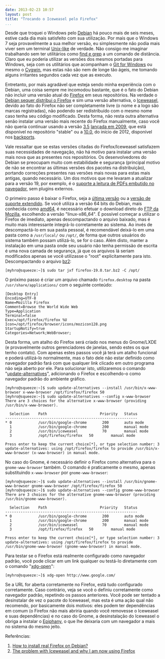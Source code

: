 ```yaml
---
date: 2013-02-23 10:57
layout: post
title: "Trocando o Iceweasel pelo Firefox"
...
```


Desde que troquei o Windows pelo [Debian](http://www.debian.org/) há pouco mais de seis meses, estive cada dia mais satisfeito com sua utilização. Por mais que o Windows 7 seja provavelmente a sua melhor versão, eu simplesmente não podia mais viver sem um terminal [Unix-like](https://en.wikipedia.org/wiki/Unix-like) de verdade. Não consigo me imaginar trabalhando sem ter utilitários como [find e grep](http://blog.sanctum.geek.nz/unix-as-ide-files/) a um comando de distância. Claro que eu poderia utilizar as versões dos mesmos portadas para Windows, seja com os utilitários que acompanham o [Git for Windows](http://msysgit.github.com/) ou mesmo o [Cygwin](http://www.cygwin.com/), mas estas não são nem de longe tão ágeis, me tomando alguns irritantes segundos cada vez que as executo.

Entretanto, por mais agradável que esteja sendo minha experiência com o Debian, uma coisa sempre me incomodou bastante, que é o fato do Debian não incluir uma versão atual do [Firefox](https://www.mozilla.org/en-US/firefox/new/) em seus repositórios. Na verdade o [Debian sequer distribui o Firefox](https://en.wikipedia.org/wiki/Mozilla_Corporation_software_rebranded_by_the_Debian_project) e sim uma versão alternativa, o [Iceweasel](http://www.geticeweasel.org/), devido ao fato do Firefox não ser completamente livre (o nome e a logo são marcas registradas), não podendo ser redistribuído com o mesmo nome caso tenha seu código modificado. Desta forma, não resta outra alternativa senão instalar uma versão mais recente do Firefox manualmente, caso você não queria continuar usando a versão [3.5](http://packages.debian.org/squeeze/iceweasel) [lançada em 2009](https://blog.mozilla.org/blog/2009/06/30/firefox-35-available-now/), que está disponível no repositório "stable" ou a [10.0](http://packages.debian.org/squeeze-backports/iceweasel), do início de 2012, disponível nos [backports](http://backports-master.debian.org/).

Vale ressaltar que se estas versões citadas do Firefox/Iceweasel satisfazem suas necessidades de navegação, não há motivo para instalar uma versão mais nova que as presentes nos repositórios. Os desenvolvedores do Debian se preocupam muito com estabilidade e segurança (principal motivo de não se encontrar as últimas versões dos pacotes na distribuição), portando correções presentes nas versões mais novas para estas mais antigas, quando necessário. Um dos motivos que me levaram a atualizar para a versão 19, por exemplo, é o [suporte a leitura de PDFs embutido no navegador](http://www.h-online.com/open/news/item/Firefox-19-brings-PDF-viewer-and-4-critical-security-fixes-1806437.html), sem plugins externos.

O primeiro passo é baixar o Firefox, seja a [última versão](http://www.mozilla.org/en-US/firefox/all/) ou a [versão de suporte extendido](http://www.mozilla.org/en-US/firefox/organizations/all.html). Se você utiliza a versão 64 bits do Debian, mais conhecida como [amd64](http://www.debian.org/ports/amd64/), é necessário efetuar o download direto do [FTP da Mozilla](https://ftp.mozilla.org/pub/mozilla.org/firefox/releases/), escolhendo a versão "linux-x86\_64". É possível começar a utilizar o Firefox de imediato, apenas descompactando o arquivo baixado, mas é muito mais interessante integrá-lo corretamente ao sistema. Ao invés de descompactá-lo em sua pasta pessoal, é recomendável deixá-lo em uma pasta como a `/usr/local/` ou `/opt/`, de forma que outros usuários do sistema também possam utilizá-lo, se for o caso. Além disto, manter a instalação em uma pasta onde seu usuário não tenha permissão de escrita é uma nova camada de segurança, já que os arquivos lá seriam modificados apenas se você utilizasse o "root" explicitamente para isto. Descompactando o arquivo [bz2](https://en.wikipedia.org/wiki/Bzip2):

    [myhro@squeeze:~]$ sudo tar jxf firefox-19.0.tar.bz2 -C /opt/

O próximo passo é criar um arquivo chamado `firefox.desktop` na pasta `/usr/share/applications/` com o seguinte conteúdo:

    [Desktop Entry]
    Encoding=UTF-8
    Name=Mozilla Firefox
    Comment=Browse the World Wide Web
    Type=Application
    Terminal=false
    Exec=/opt/firefox/firefox %U
    Icon=/opt/firefox/browser/icons/mozicon128.png
    StartupNotify=true
    Categories=Network;WebBrowser;

Desta forma, um atalho do Firefox será criado nos menus do Gnome/LXDE (e provavelmente outros gerenciadores de janelas, sendo estes os que tenho contato). Com apenas estes passos você já terá um atalho funcional e poderá utilizá-lo normalmente, mas o fato dele não estar definido como navegador padrão fará com que qualquer link clicado em outro programa não seja aberto por ele. Para solucionar isto, utilizaremos o comando "[update-alternatives](http://www.debian-administration.org/articles/91)", adicionando o Firefox e escolhendo-o como navegador padrão do ambiente gráfico.

    [myhro@squeeze:~]$ sudo update-alternatives --install /usr/bin/x-www-browser x-www-browser /opt/firefox/firefox 50
    [myhro@squeeze:~]$ sudo update-alternatives --config x-www-browser 
    There are 3 choices for the alternative x-www-browser (providing /usr/bin/x-www-browser).

      Selection    Path                        Priority   Status
    ------------------------------------------------------------
    * 0            /usr/bin/google-chrome       200       auto mode
      1            /usr/bin/google-chrome       200       manual mode
      2            /usr/bin/iceweasel           70        manual mode
      3            /opt/firefox/firefox   50        manual mode

    Press enter to keep the current choice[*], or type selection number: 3
    update-alternatives: using /opt/firefox/firefox to provide /usr/bin/x-www-browser (x-www-browser) in manual mode.

No caso do Gnome, é necessário definir o Firefox como alternativa para o `gnome-www-browser` também. O comando é praticamente o mesmo, apenas substituindo `x-www-browser` por `gnome-www-browser`:

    [myhro@squeeze:~]$ sudo update-alternatives --install /usr/bin/gnome-www-browser gnome-www-browser /opt/firefox/firefox 50
    [myhro@squeeze:~]$ sudo update-alternatives --config gnome-www-browser
    There are 3 choices for the alternative gnome-www-browser (providing /usr/bin/gnome-www-browser).

      Selection    Path                        Priority   Status
    ------------------------------------------------------------
    * 0            /usr/bin/google-chrome       200       auto mode
      1            /usr/bin/google-chrome       200       manual mode
      2            /usr/bin/iceweasel           70        manual mode
      3            /opt/firefox/firefox   50        manual mode

    Press enter to keep the current choice[*], or type selection number: 3
    update-alternatives: using /opt/firefox/firefox to provide /usr/bin/gnome-www-browser (gnome-www-browser) in manual mode.

Para testar se o Firefox está realmente configurado como navegador padrão, você pode clicar em um link qualquer ou testá-lo diretamente com o comando "[xdg-open](http://portland.freedesktop.org/xdg-utils-1.0/xdg-open.html)":

    [myhro@squeeze:~]$ xdg-open http://www.google.com/

Se a URL for aberta corretamente no Firefox, está tudo configurado corretamente. Caso contrário, veja se você o definiu corretamente como navegador padrão, repetindo os passos anteriores. Você pode ser tentado a desinstalar de vez o pacote do Iceweasel, mas esta é uma ação qual não recomendo, por basicamente dois motivos: eles podem ter dependências em comum (o Firefox não mais abriria quando você removesse o Iceweasel e suas dependências) e no caso do Gnome, a desinstalação do Iceweasel o obriga a instalar o [Epiphany](http://projects.gnome.org/epiphany/), o que lhe deixaria com um navegador a mais no sistema do mesmo jeito.

Referências:  
1. [How to install real Firefox on Debian?](http://superuser.com/questions/322376/how-to-install-real-firefox-on-debian)  
2. [The problem with Iceweasel and why I am now using Firefox](http://techpatterns.com/forums/about1435.html)
